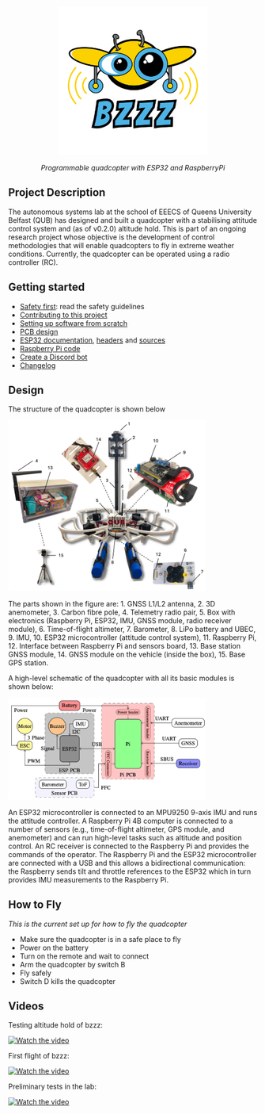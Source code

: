 <p align="center">
<img width="300" alt="bzzz-logo" src="design/logos/BZZZ.svg">
</p>

<p align="center">
<em>Programmable quadcopter with ESP32 and RaspberryPi</em>
</p>


## Project Description

The autonomous systems lab at the school of EEECS of Queens University Belfast (QUB) has designed and built a quadcopter with a stabilising attitude control system and (as of v0.2.0) altitude hold. This is part of an ongoing research project whose objective is the development of control methodologies that will enable quadcopters to fly in extreme weather conditions. Currently, the quadcopter can be operated using a radio controller (RC).


## Getting started

- [Safety first](docs/SAFETY.md): read the safety guidelines
- [Contributing to this project](CONTRIBUTING.md)
- [Setting up software from scratch](docs/SETUP.md)
- [PCB design](design/README.md)
- [ESP32 documentation](include/README.md), [headers](./include) and [sources](./src)
- [Raspberry Pi code](raspberry/README.md)
- [Create a Discord bot](raspberry/DiscordBot/README.md)
- [Changelog](CHANGELOG.md)


## Design

The structure of the quadcopter is shown below


<img width="400" src="docs/images/bzzz-parts.png">

The parts shown in the figure are: 1. GNSS L1/L2 antenna, 2. 3D anemometer, 3. Carbon fibre pole, 4. Telemetry radio pair, 5. Box with electronics (Raspberry Pi, ESP32, IMU, GNSS module, radio receiver module), 6. Time-of-flight altimeter, 7. Barometer, 8. LiPo battery and UBEC, 9. IMU, 10. ESP32 microcontroller (attitude control system), 11. Raspberry Pi, 12. Interface between Raspberry Pi and sensors board, 13. Base station GNSS module, 14. GNSS module on the vehicle (inside the box), 15. Base GPS station.


A high-level schematic of the quadcopter with all its basic modules is shown below:

<img width="400" src="docs/images/bzzz-hi-level-schematic.png">

An ESP32 microcontroller is connected to an MPU9250 9-axis IMU and runs the attitude controller. 
A Raspberry Pi 4B computer is connected to a number of sensors (e.g., time-of-flight altimeter,
GPS module, and anemometer) and can run high-level tasks such as 
altitude and position control.
An RC receiver is connected to the Raspberry Pi and provides the commands of the operator.
The Raspberry Pi and the ESP32 microcontroller are connected with a USB and this allows
a bidirectional communication: the Raspberry sends tilt and throttle references to the 
ESP32 which in turn provides IMU measurements to the Raspberry Pi. 




## How to Fly 
*This is the current set up for how to fly the quadcopter*

- Make sure the quadcopter is in a safe place to fly
- Power on the battery
- Turn on the remote and wait to connect
- Arm the quadcopter by switch B
- Fly safely
- Switch D kills the quadcopter


## Videos 

<p>Testing altitude hold of bzzz:</p>

[![Watch the video](https://img.youtube.com/vi/AMWUkB0SQi4/hqdefault.jpg)](https://youtu.be/AMWUkB0SQi4)

<p>First flight of bzzz:</p>

[![Watch the video](https://img.youtube.com/vi/eGNW_-LX130/hqdefault.jpg)](https://youtu.be/eGNW_-LX130)

<p>Preliminary tests in the lab:</p>

[![Watch the video](https://img.youtube.com/vi/7mFDusj9uvs/hqdefault.jpg)](https://youtu.be/7mFDusj9uvs)
